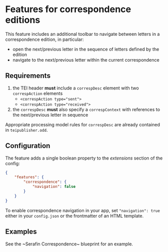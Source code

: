# Features for correspondence editions

This feature includes an additional toolbar to navigate between letters in a correspondence edition, in particular:

* open the next/previous letter in the sequence of letters defined by the edition
* navigate to the next/previous letter within the current correspondence

## Requirements

1. the TEI header **must** include a `correspDesc` element with two `correspAction` elements
    * `<correspAction type="sent">`
    * `<correspAction type="received">`
2. the `correspDesc` **must** also specify a `correspContext` with references to the next/previous letter in sequence

Appropriate processing model rules for `correspDesc` are already contained in `teipublisher.odd`.

## Configuration

The feature adds a single boolean property to the *extensions* section of the config:

```json
{
    "features": {
        "correspondence": {
            "navigation": false
        }
    }
}
```

To enable correspondence navigation in your app, set `"navigation": true` either in your `config.json` or the frontmatter of an HTML template.

## Examples

See the ~Serafin Correspondence~ blueprint for an example.